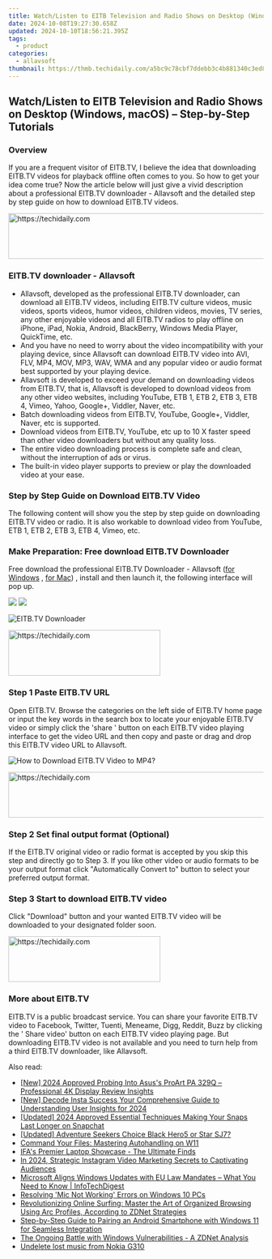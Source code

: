 ```yaml
---
title: Watch/Listen to EITB Television and Radio Shows on Desktop (Windows, macOS) – Step-by-Step Tutorials
date: 2024-10-08T19:27:30.658Z
updated: 2024-10-10T18:56:21.395Z
tags:
  - product
categories:
  - allavsoft
thumbnail: https://thmb.techidaily.com/a5bc9c78cbf7ddebb3c4b881340c3ed8f01e0b70f6fee4b10bf3f28b3b2740fa.jpg
---
```


## Watch/Listen to EITB Television and Radio Shows on Desktop (Windows, macOS) – Step-by-Step Tutorials

### Overview

If you are a frequent visitor of EITB.TV, I believe the idea that downloading EITB.TV videos for playback offline often comes to you. So how to get your idea come true? Now the article below will just give a vivid description about a professional EITB.TV downloader - Allavsoft and the detailed step by step guide on how to download EITB.TV videos.

<!-- affiliate ads begin -->
<a href="https://bluettius.sjv.io/c/5597632/2139119/17108" target="_top" id="2139119">
  <img src="//a.impactradius-go.com/display-ad/17108-2139119" border="0" alt="https://techidaily.com" width="728" height="90"/>
</a>
<img height="0" width="0" src="https://bluettius.sjv.io/i/5597632/2139119/17108" style="position:absolute;visibility:hidden;" border="0" />
<!-- affiliate ads end -->

### EITB.TV downloader - Allavsoft

* Allavsoft, developed as the professional EITB.TV downloader, can download all EITB.TV videos, including EITB.TV culture videos, music videos, sports videos, humor videos, children videos, movies, TV series, any other enjoyable videos and all EITB.TV radios to play offline on iPhone, iPad, Nokia, Android, BlackBerry, Windows Media Player, QuickTime, etc.
* And you have no need to worry about the video incompatibility with your playing device, since Allavsoft can download EITB.TV video into AVI, FLV, MP4, MOV, MP3, WAV, WMA and any popular video or audio format best supported by your playing device.
* Allavsoft is developed to exceed your demand on downloading videos from EITB.TV, that is, Allavsoft is developed to download videos from any other video websites, including YouTube, ETB 1, ETB 2, ETB 3, ETB 4, Vimeo, Yahoo, Google+, Viddler, Naver, etc.
* Batch downloading videos from EITB.TV, YouTube, Google+, Viddler, Naver, etc is supported.
* Download videos from EITB.TV, YouTube, etc up to 10 X faster speed than other video downloaders but without any quality loss.
* The entire video downloading process is complete safe and clean, without the interruption of ads or virus.
* The built-in video player supports to preview or play the downloaded video at your ease.

### Step by Step Guide on Download EITB.TV Video

The following content will show you the step by step guide on downloading EITB.TV video or radio. It is also workable to download video from YouTube, ETB 1, ETB 2, ETB 3, ETB 4, Vimeo, etc.

### Make Preparation: Free download EITB.TV Downloader

Free download the professional EITB.TV Downloader - Allavsoft ([for Windows](https://tools.techidaily.com/allavsoft/products/) , [for Mac](https://tools.techidaily.com/allavsoft/products/)) , install and then launch it, the following interface will pop up.

[![](https://www.allavsoft.com/how-to/../images/how-to/free-download-win.jpg)](https://tools.techidaily.com/allavsoft/products/) [![](https://www.allavsoft.com/how-to/../images/how-to/free-download-mac.jpg)](https://tools.techidaily.com/allavsoft/products/)

![EITB.TV Downloader](https://www.allavsoft.com/how-to/../images/allavsoft/screen-shot-600.jpg)

<!-- affiliate ads begin -->
<a href="https://aligracehair.sjv.io/c/5597632/1948949/19272" target="_top" id="1948949">
  <img src="//a.impactradius-go.com/display-ad/19272-1948949" border="0" alt="https://techidaily.com" width="300" height="90"/>
</a>
<img height="0" width="0" src="https://aligracehair.sjv.io/i/5597632/1948949/19272" style="position:absolute;visibility:hidden;" border="0" />
<!-- affiliate ads end -->

### Step 1 Paste EITB.TV URL

Open EITB.TV. Browse the categories on the left side of EITB.TV home page or input the key words in the search box to locate your enjoyable EITB.TV video or simply click the 'share ' button on each EITB.TV video playing interface to get the video URL and then copy and paste or drag and drop this EITB.TV video URL to Allavsoft.

![How to Download EITB.TV Video to MP4?](https://www.allavsoft.com/how-to/../images/how-to/download-rtmp-video/download-rtmp-video.jpg)

<!-- affiliate ads begin -->
<a href="https://ephamedtechinc.pxf.io/c/5597632/2137205/26400" target="_top" id="2137205">
  <img src="//a.impactradius-go.com/display-ad/26400-2137205" border="0" alt="https://techidaily.com" width="728" height="90"/>
</a>
<img height="0" width="0" src="https://ephamedtechinc.pxf.io/i/5597632/2137205/26400" style="position:absolute;visibility:hidden;" border="0" />
<!-- affiliate ads end -->

### Step 2 Set final output format (Optional)

If the EITB.TV original video or radio format is accepted by you skip this step and directly go to Step 3\. If you like other video or audio formats to be your output format click "Automatically Convert to" button to select your preferred output format.

### Step 3 Start to download EITB.TV video

Click "Download" button and your wanted EITB.TV video will be downloaded to your designated folder soon.

<!-- affiliate ads begin -->
<a href="https://25home.pxf.io/c/5597632/2148644/16836" target="_top" id="2148644">
  <img src="//a.impactradius-go.com/display-ad/16836-2148644" border="0" alt="https://techidaily.com" width="300" height="90"/>
</a>
<img height="0" width="0" src="https://25home.pxf.io/i/5597632/2148644/16836" style="position:absolute;visibility:hidden;" border="0" />
<!-- affiliate ads end -->

### More about EITB.TV

EITB.TV is a public broadcast service. You can share your favorite EITB.TV video to Facebook, Twitter, Tuenti, Meneame, Digg, Reddit, Buzz by clicking the ' Share video' button on each EITB.TV video playing page. But downloading EITB.TV video is not available and you need to turn help from a third EITB.TV downloader, like Allavsoft.

<ins class="adsbygoogle"
     style="display:block"
     data-ad-format="autorelaxed"
     data-ad-client="ca-pub-7571918770474297"
     data-ad-slot="1223367746"></ins>

<ins class="adsbygoogle"
     style="display:block"
     data-ad-client="ca-pub-7571918770474297"
     data-ad-slot="8358498916"
     data-ad-format="auto"
     data-full-width-responsive="true"></ins>

<span class="atpl-alsoreadstyle">Also read:</span>
<div><ul>
<li><a href="https://fox-hovers.techidaily.com/new-2024-approved-probing-into-asuss-proart-pa-329q-professional-4k-display-review-insights/"><u>[New] 2024 Approved Probing Into Asus's ProArt PA 329Q – Professional 4K Display Review Insights</u></a></li>
<li><a href="https://instagram-videos.techidaily.com/new-decode-insta-success-your-comprehensive-guide-to-understanding-user-insights-for-2024/"><u>[New] Decode Insta Success Your Comprehensive Guide to Understanding User Insights for 2024</u></a></li>
<li><a href="https://snapchat-videos.techidaily.com/updated-2024-approved-essential-techniques-making-your-snaps-last-longer-on-snapchat/"><u>[Updated] 2024 Approved Essential Techniques Making Your Snaps Last Longer on Snapchat</u></a></li>
<li><a href="https://fox-glue.techidaily.com/updated-adventure-seekers-choice-black-hero5-or-star-sj7/"><u>[Updated] Adventure Seekers Choice Black Hero5 or Star SJ7?</u></a></li>
<li><a href="https://win11.techidaily.com/command-your-files-mastering-autohandling-on-w11/"><u>Command Your Files: Mastering Autohandling on W11</u></a></li>
<li><a href="https://windows11.techidaily.com/ifas-premier-laptop-showcase-the-ultimate-finds/"><u>IFA's Premier Laptop Showcase - The Ultimate Finds</u></a></li>
<li><a href="https://instagram-videos.techidaily.com/in-2024-strategic-instagram-video-marketing-secrets-to-captivating-audiences/"><u>In 2024, Strategic Instagram Video Marketing Secrets to Captivating Audiences</u></a></li>
<li><a href="https://win-web.techidaily.com/microsoft-aligns-windows-updates-with-eu-law-mandates-what-you-need-to-know-infotechdigest/"><u>Microsoft Aligns Windows Updates with EU Law Mandates – What You Need to Know | InfoTechDigest</u></a></li>
<li><a href="https://win-howtos.techidaily.com/resolving-mic-not-working-errors-on-windows-10-pcs/"><u>Resolving 'Mic Not Working' Errors on Windows 10 PCs</u></a></li>
<li><a href="https://win-web.techidaily.com/revolutionizing-online-surfing-master-the-art-of-organized-browsing-using-arc-profiles-according-to-zdnet-strategies/"><u>Revolutionizing Online Surfing: Master the Art of Organized Browsing Using Arc Profiles, According to ZDNet Strategies</u></a></li>
<li><a href="https://win-web.techidaily.com/step-by-step-guide-to-pairing-an-android-smartphone-with-windows-11-for-seamless-integration/"><u>Step-by-Step Guide to Pairing an Android Smartphone with Windows 11 for Seamless Integration</u></a></li>
<li><a href="https://win-web.techidaily.com/the-ongoing-battle-with-windows-vulnerabilities-a-zdnet-analysis/"><u>The Ongoing Battle with Windows Vulnerabilities - A ZDNet Analysis</u></a></li>
<li><a href="https://techidaily.com/undelete-lost-music-from-nokia-g310-by-fonelab-android-recover-music/"><u>Undelete lost music from Nokia G310</u></a></li>
</ul></div>

